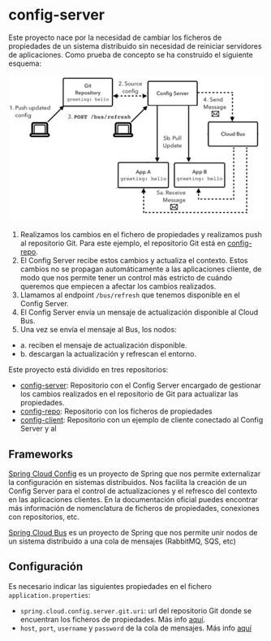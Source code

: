 # config-server

Este proyecto nace por la necesidad de cambiar los ficheros de propiedades de un sistema distribuido sin necesidad de reiniciar servidores de aplicaciones. Como prueba de concepto se ha construido el siguiente esquema:

![PoC Config Server](https://github.com/beeva-manuelduran/config-server/blob/master/docs/images/magicboxteam_config-server.png?raw=true)

1. Realizamos los cambios en el fichero de propiedades y realizamos push al repositorio Git. Para este ejemplo, el repositorio Git está en [config-repo](https://github.com/beeva-manuelduran/config-repo).
2. El Config Server recibe estos cambios y actualiza el contexto. Estos cambios no se propagan automáticamente a las aplicaciones cliente, de modo que nos permite tener un control más estricto de cuándo queremos que empiecen a afectar los cambios realizados.
3. Llamamos al endpoint `/bus/refresh` que tenemos disponible en el Config Server.
4. El Config Server envía un mensaje de actualización disponible al Cloud Bus.
5. Una vez se envía el mensaje al Bus, los nodos:
  - a. reciben el mensaje de actualización disponible.
  - b. descargan la actualización y refrescan el entorno.


Este proyecto está dividido en tres repositorios:
* [config-server](https://github.com/beeva-manuelduran/config-server): Repositorio con el Config Server encargado de gestionar los cambios realizados en el repositorio de Git para actualizar las propiedades.
* [config-repo](https://github.com/beeva-manuelduran/config-repo): Repositorio con los ficheros de propiedades
* [config-client](https://github.com/beeva-manuelduran/config-client): Repositorio con un ejemplo de cliente conectado al Config Server y al 


## Frameworks

[Spring Cloud Config](http://cloud.spring.io/spring-cloud-config/) es un proyecto de Spring que nos permite externalizar la configuración en sistemas distribuidos. Nos facilita la creación de un Config Server para el control de actualizaciones y el refresco del contexto en las aplicaciones clientes. En la documentación oficial puedes encontrar más información de nomenclatura de ficheros de propiedades, conexiones con repositorios, etc.

[Spring Cloud Bus](http://projects.spring.io/spring-cloud/spring-cloud.html#_spring_cloud_bus) es un proyecto de Spring que nos permite unir nodos de un sistema distribuido a una cola de mensajes (RabbitMQ, SQS, etc)


## Configuración

Es necesario indicar las siguientes propiedades en el fichero `application.properties`:
- `spring.cloud.config.server.git.uri`: url del repositorio Git donde se encuentran los ficheros de propiedades. Más info [aquí](http://cloud.spring.io/spring-cloud-config/spring-cloud-config.html#_git_backend).
- `host`, `port`, `username` y `password` de la cola de mensajes. Más info [aquí](http://projects.spring.io/spring-cloud/spring-cloud.html#_spring_cloud_bus)

